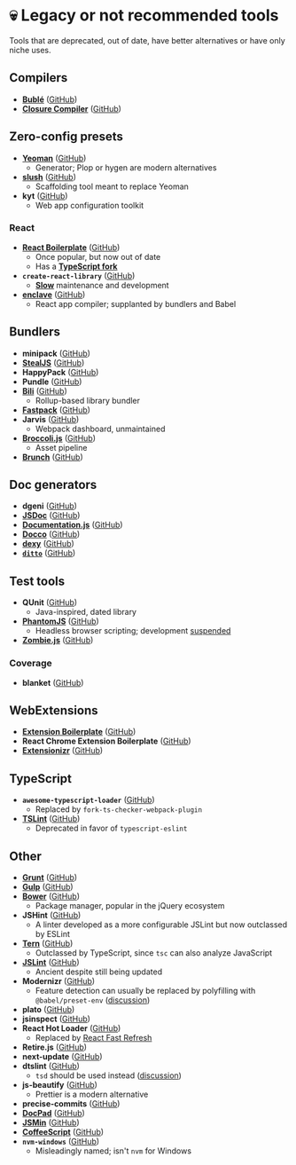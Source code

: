 # 💀 Legacy or not recommended tools

Tools that are deprecated, out of date, have better alternatives or have only niche uses.

## Compilers

- [**Bublé**](https://buble.surge.sh/) ([GitHub](https://github.com/bublejs/buble))
- [**Closure Compiler**](https://developers.google.com/closure/compiler) ([GitHub](https://github.com/google/closure-compiler))

## Zero-config presets

- [**Yeoman**](https://yeoman.io/) ([GitHub](https://github.com/yeoman/yeoman))
  - Generator; Plop or hygen are modern alternatives
- [**slush**](https://slushjs.github.io/) ([GitHub](https://github.com/slushjs/slush))
  - Scaffolding tool meant to replace Yeoman
- **kyt** ([GitHub](https://github.com/NYTimes/kyt))
  - Web app configuration toolkit

### React

- [**React Boilerplate**](https://www.reactboilerplate.com/) ([GitHub](https://github.com/react-boilerplate/react-boilerplate))
  - Once popular, but now out of date
  - Has a [**TypeScript fork**](https://github.com/react-boilerplate/react-boilerplate-typescript/)
- **`create-react-library`** ([GitHub](https://github.com/transitive-bullshit/create-react-library))
  - [**Slow**](https://github.com/transitive-bullshit/create-react-library/issues/171) maintenance and development
- [**enclave**](http://enclave.js.org/) ([GitHub](https://github.com/eanplatter/enclave))
  - React app compiler; supplanted by bundlers and Babel

## Bundlers

- **minipack** ([GitHub](https://github.com/ronami/minipack))
- [**StealJS**](https://stealjs.com/) ([GitHub](https://github.com/stealjs/steal))
- **HappyPack** ([GitHub](https://github.com/amireh/happypack))
- **Pundle** ([GitHub](https://github.com/steelbrain/pundle))
- [**Bili**](https://bili.egoist.sh/) ([GitHub](https://github.com/egoist/bili))
  - Rollup-based library bundler
- [**Fastpack**](https://fastpack.sh/) ([GitHub](https://github.com/fastpack/fastpack))
- **Jarvis** ([GitHub](https://github.com/zouhir/jarvis))
  - Webpack dashboard, unmaintained
- [**Broccoli.js**](https://broccoli.build/) ([GitHub](https://github.com/broccolijs/broccoli))
  - Asset pipeline
- [**Brunch**](https://brunch.io/) ([GitHub](https://github.com/brunch/brunch))

## Doc generators

- **dgeni** ([GitHub](https://github.com/angular/dgeni))
- [**JSDoc**](https://jsdoc.app/) ([GitHub](https://github.com/jsdoc/jsdoc))
- [**Documentation.js**](http://documentation.js.org/) ([GitHub](https://github.com/documentationjs/documentation))
- [**Docco**](http://ashkenas.com/docco/) ([GitHub](https://github.com/jashkenas/docco))
- [**dexy**](http://www.dexy.it/) ([GitHub](https://github.com/dexy/dexy))
- [**`ditto`**](http://chutsu.github.io/ditto) ([GitHub](https://github.com/chutsu/ditto))

## Test tools

- **QUnit** ([GitHub](https://github.com/qunitjs/qunit))
  - Java-inspired, dated library
- [**PhantomJS**](http://phantomjs.org) ([GitHub](https://github.com/ariya/phantomjs))
  - Headless browser scripting; development [suspended](https://github.com/ariya/phantomjs/issues/15344)
- [**Zombie.js**](http://zombie.js.org/) ([GitHub](https://github.com/assaf/zombie/))

### Coverage

- **blanket** ([GitHub](https://github.com/alex-seville/blanket))

## WebExtensions

- [**Extension Boilerplate**](https://www.emailthis.me/open-source/extension-boilerplate) ([GitHub](https://github.com/EmailThis/extension-boilerplate))
- **React Chrome Extension Boilerplate** ([GitHub](https://github.com/jhen0409/react-chrome-extension-boilerplate))
- [**Extensionizr**](http://www.extensionizr.com) ([GitHub](https://github.com/altryne/extensionizr))

## TypeScript

- **`awesome-typescript-loader`** ([GitHub](https://github.com/s-panferov/awesome-typescript-loader))
  - Replaced by `fork-ts-checker-webpack-plugin`
- [**TSLint**](https://palantir.github.io/tslint/) ([GitHub](https://github.com/palantir/tslint))
  - Deprecated in favor of `typescript-eslint`

## Other

- [**Grunt**](https://gruntjs.com/) ([GitHub](https://github.com/gruntjs/grunt))
- [**Gulp**](https://gulpjs.com/) ([GitHub](https://github.com/gulpjs/gulp))
- [**Bower**](http://bower.io/) ([GitHub](https://github.com/bower/bower))
  - Package manager, popular in the jQuery ecosystem
- **JSHint** ([GitHub](https://github.com/jshint/jshint))
  - A linter developed as a more configurable JSLint but now outclassed by ESLint
- [**Tern**](https://ternjs.net/) ([GitHub](https://github.com/ternjs/tern))
  - Outclassed by TypeScript, since `tsc` can also analyze JavaScript
- [**JSLint**](https://jslint.com/) ([GitHub](https://github.com/douglascrockford/JSLint))
  - Ancient despite still being updated
- **Modernizr** ([GitHub](https://github.com/Modernizr/Modernizr))
  - Feature detection can usually be replaced by polyfilling with `@babel/preset-env` ([discussion](https://github.com/slikts/tooling/issues/6))
- **plato** ([GitHub](https://github.com/es-analysis/plato))
- **jsinspect** ([GitHub](https://github.com/danielstjules/jsinspect))
- **React Hot Loader** ([GitHub](https://github.com/gaearon/react-hot-loader))
  - Replaced by [React Fast Refresh](https://github.com/facebook/react/issues/16604)
- **Retire.js** ([GitHub](https://github.com/RetireJS/retire.js))
- **next-update** ([GitHub](https://github.com/bahmutov/next-update))
- **dtslint** ([GitHub](https://github.com/microsoft/dtslint))
  - `tsd` should be used instead ([discussion](https://github.com/slikts/tooling/pull/8))
- **js-beautify** ([GitHub](https://github.com/beautify-web/js-beautify))
  - Prettier is a modern alternative
- **precise-commits** ([GitHub](https://github.com/nrwl/precise-commits))
- [**DocPad**](https://docpad.bevry.me/) ([GitHub](https://github.com/docpad/docpad))
- [**JSMin**](http://javascript.crockford.com/jsmin.html) ([GitHub](https://github.com/douglascrockford/JSMin))
- [**CoffeeScript**](https://coffeescript.org/) ([GitHub](https://github.com/jashkenas/coffeescript))
- **`nvm-windows`** ([GitHub](https://github.com/coreybutler/nvm-windows))
  - Misleadingly named; isn't `nvm` for Windows
